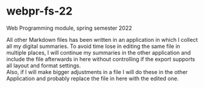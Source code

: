 # webpr-fs-22
Web Programming module, spring semester 2022

All other Markdown files has been written in an application in which I collect all my digital summaries.
To avoid time lose in editing the same file in multiple places, I will continue my summaries in the other 
application and include the file afterwards in here without controlling if the export supports all layout
and format settings. \
Also, if I will make bigger adjustments in a file I will do these in the other Application and probably 
replace the file in here with the edited one.